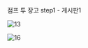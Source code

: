 점프 투 장고 step1 - 게시판1

![13](https://github.com/user-attachments/assets/76b83fbc-07e7-45d9-b26e-bf2bdda3691a)




![16](https://github.com/user-attachments/assets/43f74f1f-9ab2-41b6-96ff-17d2eac3884d)
